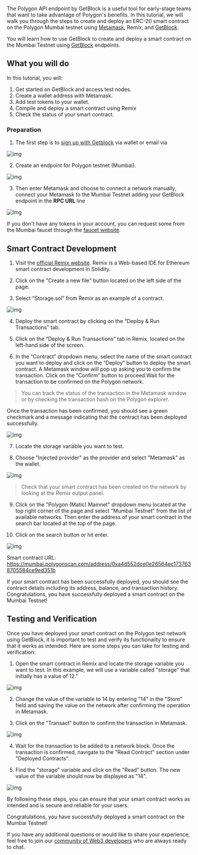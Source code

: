 The Polygon API endpoint by GetBlock is a useful tool for early-stage teams that want to take advantage of Polygon's benefits. In this tutorial, we will walk you through the steps to create and deploy an ERC-20 smart contract on the Polygon Mumbai testnet using [Metamask](https://metamask.io/), Remix, and [GetBlock](https://getblock.io/nodes/matic/).

You will learn how to use GetBlock to create and deploy a smart contract on the Mumbai Testnet using [GetBlock](https://getblock.io/) endpoints.

## What you will do

In this tutorial, you will:

1. Get started on GetBlock and access test nodes.
2. Create a wallet address with Metamask.
3. Add test tokens to your wallet.
4. Compile and deploy a smart contract using Remix
5. Check the status of your smart contract.

### Preparation

1. The first step is to [sign up with Getblock](https://account.getblock.io/sign-in) via wallet or email via

  ![img](https://storage.getblock.io/web/blog/article-images/img1+(2).png)

2. Create an endpoint for Polygon testnet (Mumbai).

  ![img](https://storage.getblock.io/web/blog/article-images/img2+(1).png)

3. Then enter Metamask and choose to connect a network manually, connect your Metamask to the Mumbai Testnet adding your GetBlock endpoint in the **RPC URL** line

  ![img](https://storage.getblock.io/web/blog/article-images/imga3.png)

If you don't have any tokens in your account, you can request some from the Mumbai faucet through the [faucet website](https://chat.openai.com/develop/tools/matic-faucet.md).

## Smart Contract Development

1. Visit the [official Remix website](https://remix.ethereum.org/). Remix is a Web-based IDE for Ethereum smart contract development in Solidity.

2. Click on the "Create a new file" button located on the left side of the page.

3. Select “Storage.sol” from Remix as an example of a contract.

  ![img](https://storage.getblock.io/web/blog/article-images/imga4.png)

4. Deploy the smart contract by clicking on the “Deploy & Run Transactions” tab.

5. Click on the “Deploy & Run Transactions” tab in Remix, located on the left-hand side of the screen.

6. In the “Contract” dropdown menu, select the name of the smart contract you want to deploy and click on the “Deploy” button to deploy the smart contract.
A Metamask window will pop up asking you to confirm the transaction. Click on the “Confirm” button to proceed.Wait for the transaction to be confirmed on the Polygon network.

> You can track the status of the transaction in the Metamask window or by checking the transaction hash on the Polygon explorer.

Once the transaction has been confirmed, you should see a green checkmark and a message indicating that the contract has been deployed successfully.

  ![img](https://storage.getblock.io/web/blog/article-images/imga5.png)

7. Locate the storage variable you want to test.

8. Choose "Injected provider" as the provider and select "Metamask" as the wallet.

 ![img](https://storage.getblock.io/web/blog/article-images/imga6.png)

> Check that your smart contract has been created on the network by looking at the Remix output panel.

9. Click on the "Polygon (Matic) Mainnet" dropdown menu located at the top right corner of the page and select "Mumbai Testnet" from the list of available networks. Then enter the address of your smart contract in the search bar located at the top of the page.

10. Click on the search button or hit enter.

 ![img](https://storage.getblock.io/web/blog/article-images/img6+(1).png)

Smart contract URL: https://mumbai.polygonscan.com/address/0xa4d552dce0e26564ec1737638705584ce9ed351b

If your smart contract has been successfully deployed, you should see the contract details including its address, balance, and transaction history. Congratulations, you have successfully deployed a smart contract on the Mumbai Testnet!

## Testing and Verification

Once you have deployed your smart contract on the Polygon test network using GetBlock, it is important to test and verify its functionality to ensure that it works as intended. Here are some steps you can take for testing and verification:

1. Open the smart contract in Remix and locate the storage variable you want to test. In this example, we will use a variable called "storage" that initially has a value of 12."

 ![img](https://storage.getblock.io/web/blog/article-images/img7+(1).png)

2. Change the value of the variable to 14 by entering "14" in the "Store" field and saving the value on the network after confirming the operation in Metamask.

3. Click on the "Transact" button to confirm the transaction in Metamask.

 ![img](https://storage.getblock.io/web/blog/article-images/imga10.png)

4. Wait for the transaction to be added to a network block. Once the transaction is confirmed, navigate to the "Read Contract" section under "Deployed Contracts".

5. Find the "storage" variable and click on the "Read" button. The new value of the variable should now be displayed as "14".

 ![img](https://storage.getblock.io/web/blog/article-images/img9+(1).png)

By following these steps, you can ensure that your smart contract works as intended and is secure and reliable for your users.

Congratulations, you have successfully deployed a smart contract on the Mumbai Testnet!

If you have any additional questions or would like to share your experience, feel free to join our [community of Web3 developers](https://discord.gg/Jb9UZZUHN7) who are always ready to chat.
